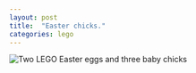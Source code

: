 ```yaml
---
layout: post
title:  "Easter chicks."
categories: lego 
---
```


![Two LEGO Easter eggs and three baby chicks](/tanyaselvog.github.io/assets/chicks.JPG)